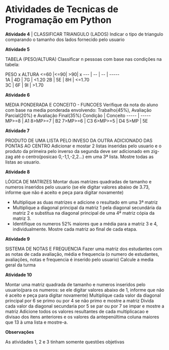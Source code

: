 # Atividades de Tecnicas de Programação em Python

**Atividade 4** | CLASSIFICAR TRIANGULO (LADOS)
Indicar o tipo de triangulo comparando o tamanho dos lados fornecido pelo usuario

**Atividade 5**

TABELA (PESO/ALTURA)
Classificar n pessoas com base nas condições na tabela:

PESO x ALTURA
<=60 |<=90| >90| x
 --- | -- | -- | -----       
  1A | 4D | 7G | <1.20 
  2B | 5E | 8H | <=1.70        
  3C | 6F | 9I | >1.70 

**Atividade 6**

MEDIA PONDERADA E CONCEITO - FUNCOES
Verifique da nota do aluno com base na media ponderada envolvendo:
Trabalho(45%), Avaliação Parcial(20%) e Avaliação Final(35%)
Condição | Conceito
----- | -----  
 MP>=8 | A1
 8>MP>=7 | B2
 7>MP>=6 | C3
 6>MP>=5 | D4
 5>MP | 5E

**Atividade 7**

PRODUTO DE UMA LISTA PELO INVESO DA OUTRA ADICIONADO DAS PONTAS AO CENTRO
Adicionar e mostar 2 listas inseridas pelo usuario e o produto da primeira pelo inverso da segunda deve ser adicionado em zig-zag até o centro(posicao 0,-1,1,-2,2...) em uma 3ª lista. Mostre todas as listas ao usuario.

**Atividade 8**

LÓGICA DE MATRIZES
Montar duas matrizes quadradas de tamanho e numeros inseridos pelo usuario (se ele digitar valores abaixo de 3.73, informe que não é aceito e peça para digitar novamente)

- Multiplique as duas matrizes e adicione o resultado em uma 3ª matriz
- Multiplique a diagonal principal da matriz 1 pela diagonal secundária da matriz 2 e substitua na diagonal principal de uma 4ª matriz cópia da matriz 3.
- Identifique os numeros 52% maiores que a média para a matriz 3 e 4, individualmente.
Mostre cada matriz ao final de cada etapa.

**Atividade 9**

SISTEMA DE NOTAS E FREQUENCIA
Fazer uma matriz dos estudantes com as notas de cada avaliação, média e frequencia (o numero de estudantes, avaliações, notas e frequencia é inserido pelo usuario)
Calcule a media geral da turma

**Atividade 10**

Montar uma matriz quadrada de tamanho e numeros inseridos pelo usuario(para os numeros: se ele digitar valores abaixo de 1, informe que não é aceito e peça para digitar novamente)
Multiplique cada valor da diagonal principal por 6 se primo ou por 4 se não primo e mostre a matriz
Divida cada valor da diagonal secundaria por 5 se par ou por 7 se impar e mostre a matriz
Adicione todos os valores resultantes de cada multiplicacao e divisao dos itens anteriores e os valores da antepenúltima coluna maiores que 13 à uma lista e mostre-a.

**Observações**

As atividades 1, 2 e 3 tinham somente questões objetivas
